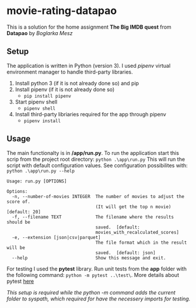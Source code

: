 # movie-rating-datapao

This is a solution for the home assignment **The Big IMDB quest** from **Datapao** by *Boglarka Mesz*

## Setup
The application is written in Python (version 3). 
I used *pipenv* virtual environment manager to handle third-party libraries.

1. Install python 3 (if it is not already done so) and pip
2. Install pipenv (if it is not already done so)
    * `pip install pipenv`
3. Start pipenv shell
    * `pipenv shell`
4. Install third-party libriaries required for the app through pipenv
    * `pipenv install`

## Usage

The main functionalty is in **/app/run.py**. To run the application start this scrip from the project root directory:
`python .\app\run.py`
This will run the script with default configuration values. See configuration possibilites with:
`python .\app\run.py --help`
```
Usage: run.py [OPTIONS]

Options:
  -n, --number-of-movies INTEGER  The number of movies to adjust the score of.
                                  (It will get the top n movie)  [default: 20]
  -f, --filename TEXT             The filename where the results should be
                                  saved.  [default:
                                  movies_with_recalculated_scores]
  -e, --extension [json|csv|parquet]
                                  The file format which in the result will be
                                  saved.  [default: json]
  --help                          Show this message and exit.
```

For testing I used the **pytest** library. Run unit tests from the **app** folder with the following command: `python -m pytest ..\test\`. More details about pytest [here](https://docs.pytest.org/en/latest/how-to/usage.html)

*This setup is required while the python -m command adds the current folder to syspath, which required for have the necessery imports for testing.*

